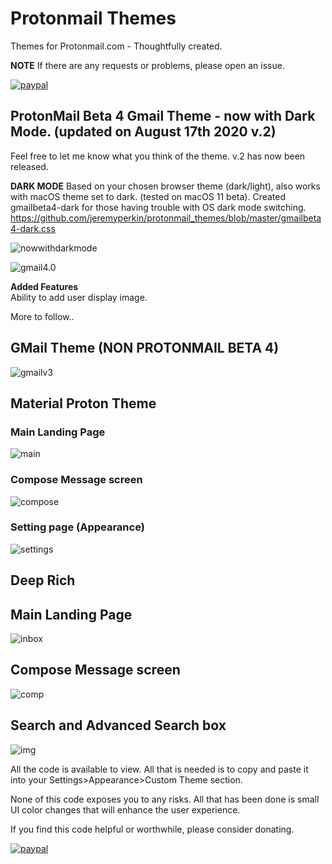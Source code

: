 # Protonmail Themes
Themes for Protonmail.com - Thoughtfully created.

**NOTE** If there are any requests or problems, please open an issue.

[![paypal](https://www.paypalobjects.com/en_US/i/btn/btn_donateCC_LG.gif)](https://paypal.me/yawnzz?locale.x=en_US)

## ProtonMail Beta 4 Gmail Theme - now with Dark Mode. (updated on August 17th 2020 v.2)  
Feel free to let me know what you think of the theme.
v.2 has now been released.

**DARK MODE**  Based on your chosen browser theme (dark/light), also works with macOS theme set to dark.  (tested on macOS 11 beta). 
Created gmailbeta4-dark for those having trouble with OS dark mode switching. https://github.com/jeremyperkin/protonmail_themes/blob/master/gmailbeta4-dark.css


![nowwithdarkmode](https://i.imgur.com/JwlkRbC.png)



![gmail4.0](https://i.imgur.com/vKgYH8f.png)


**Added Features**  
  Ability to add user display image.

  More to follow..


## GMail Theme (**NON PROTONMAIL BETA 4**)

![gmailv3](https://i.imgur.com/wo3bE4W.png)


## Material Proton Theme


### Main Landing Page
![main](https://i.imgur.com/vRK3ian.png)


### Compose Message screen
![compose](https://i.imgur.com/XJBnDkx.png)


### Setting page (Appearance)
![settings](https://i.imgur.com/wVu6Boi.png)




## Deep Rich

## Main Landing Page

![inbox](https://i.imgur.com/0cbc4cx.png)


## Compose Message screen

![comp](https://i.imgur.com/uY2l7l8.png)


## Search and Advanced Search box

![img](https://i.imgur.com/YiRttJh.png)




All the code is available to view.  All that is needed is to copy and paste it into your Settings>Appearance>Custom Theme section.

None of this code exposes you to any risks.  All that has been done is small UI color changes that will enhance the user experience.


If you find this code helpful or worthwhile, please consider donating.

[![paypal](https://www.paypalobjects.com/en_US/i/btn/btn_donateCC_LG.gif)](https://paypal.me/yawnzz?locale.x=en_US)
